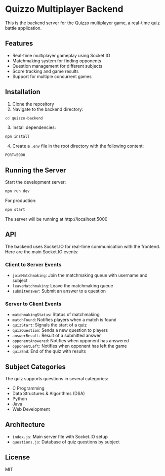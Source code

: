 # Quizzo Multiplayer Backend

This is the backend server for the Quizzo multiplayer game, a real-time quiz battle application.

## Features

- Real-time multiplayer gameplay using Socket.IO
- Matchmaking system for finding opponents
- Question management for different subjects
- Score tracking and game results
- Support for multiple concurrent games

## Installation

1. Clone the repository
2. Navigate to the backend directory:

```bash
cd quizzo-backend
```

3. Install dependencies:

```bash
npm install
```

4. Create a `.env` file in the root directory with the following content:

```
PORT=5000
```

## Running the Server

Start the development server:

```bash
npm run dev
```

For production:

```bash
npm start
```

The server will be running at http://localhost:5000

## API

The backend uses Socket.IO for real-time communication with the frontend. Here are the main Socket.IO events:

### Client to Server Events

- `joinMatchmaking`: Join the matchmaking queue with username and subject
- `leaveMatchmaking`: Leave the matchmaking queue
- `submitAnswer`: Submit an answer to a question

### Server to Client Events

- `matchmakingStatus`: Status of matchmaking
- `matchFound`: Notifies players when a match is found
- `quizStart`: Signals the start of a quiz
- `quizQuestion`: Sends a new question to players
- `answerResult`: Result of a submitted answer
- `opponentAnswered`: Notifies when opponent has answered
- `opponentLeft`: Notifies when opponent has left the game
- `quizEnd`: End of the quiz with results

## Subject Categories

The quiz supports questions in several categories:

- C Programming
- Data Structures & Algorithms (DSA)
- Python
- Java
- Web Development

## Architecture

- `index.js`: Main server file with Socket.IO setup
- `questions.js`: Database of quiz questions by subject

## License

MIT 